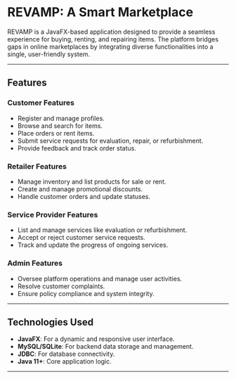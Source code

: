 # REVAMP: A Smart Marketplace

REVAMP is a JavaFX-based application designed to provide a seamless experience for buying, renting, and repairing items. The platform bridges gaps in online marketplaces by integrating diverse functionalities into a single, user-friendly system.

---

## **Features**

### **Customer Features**
- Register and manage profiles.
- Browse and search for items.
- Place orders or rent items.
- Submit service requests for evaluation, repair, or refurbishment.
- Provide feedback and track order status.

### **Retailer Features**
- Manage inventory and list products for sale or rent.
- Create and manage promotional discounts.
- Handle customer orders and update statuses.

### **Service Provider Features**
- List and manage services like evaluation or refurbishment.
- Accept or reject customer service requests.
- Track and update the progress of ongoing services.

### **Admin Features**
- Oversee platform operations and manage user activities.
- Resolve customer complaints.
- Ensure policy compliance and system integrity.

---

## **Technologies Used**

- **JavaFX**: For a dynamic and responsive user interface.
- **MySQL/SQLite**: For backend data storage and management.
- **JDBC**: For database connectivity.
- **Java 11+**: Core application logic.

---
